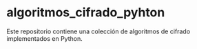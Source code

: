 # algoritmos_cifrado_pyhton
Este repositorio contiene una colección de algoritmos de cifrado implementados en Python.
